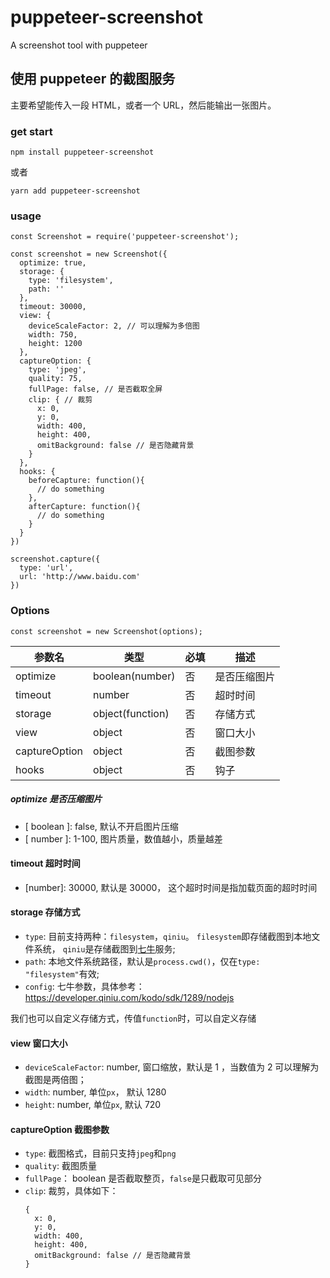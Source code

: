 # puppeteer-screenshot

A screenshot tool with puppeteer

## 使用 puppeteer 的截图服务

主要希望能传入一段 HTML，或者一个 URL，然后能输出一张图片。

### get start

```
npm install puppeteer-screenshot
```

或者

```
yarn add puppeteer-screenshot
```

### usage

```
const Screenshot = require('puppeteer-screenshot');

const screenshot = new Screenshot({
  optimize: true,
  storage: {
    type: 'filesystem',
    path: ''
  },
  timeout: 30000,
  view: {
    deviceScaleFactor: 2, // 可以理解为多倍图
    width: 750,  
    height: 1200  
  },
  captureOption: {
    type: 'jpeg',
    quality: 75,
    fullPage: false, // 是否截取全屏
    clip: { // 裁剪
      x: 0,
      y: 0,
      width: 400,
      height: 400,
      omitBackground: false // 是否隐藏背景
    }
  },
  hooks: {
    beforeCapture: function(){
      // do something
    },
    afterCapture: function(){
      // do something
    }
  }  
})

screenshot.capture({
  type: 'url',
  url: 'http://www.baidu.com'
})
```

### Options

```
const screenshot = new Screenshot(options);
```

| 参数名        | 类型             | 必填 | 描述         |
| ------------- | ---------------- | ---- | ------------ |
| optimize      | boolean(number)  | 否   | 是否压缩图片 |
| timeout       | number           | 否   | 超时时间     |
| storage       | object(function) | 否   | 存储方式     |
| view          | object           | 否   | 窗口大小     |
| captureOption | object           | 否   | 截图参数     |
| hooks         | object           | 否   | 钩子         |

##### optimize 是否压缩图片

* [ boolean ]: false, 默认不开启图片压缩
* [ number ]: 1-100, 图片质量，数值越小，质量越差

#### timeout 超时时间

* [number]: 30000, 默认是 30000， 这个超时时间是指加载页面的超时时间

#### storage 存储方式

* `type`: 目前支持两种：`filesystem`，`qiniu`。 `filesystem`即存储截图到本地文件系统， `qiniu`是存储截图到[七牛](https://developer.qiniu.com/)服务;
* `path`: 本地文件系统路径，默认是`process.cwd()`，仅在`type: "filesystem"`有效;
* `config`: 七牛参数，具体参考：https://developer.qiniu.com/kodo/sdk/1289/nodejs

我们也可以自定义存储方式，传值`function`时，可以自定义存储

#### view 窗口大小

* `deviceScaleFactor`: number, 窗口缩放，默认是 1 ，当数值为 2 可以理解为截图是两倍图；
* `width`: number, 单位`px`， 默认 1280
* `height`: number, 单位`px`, 默认 720

#### captureOption 截图参数

* `type`: 截图格式，目前只支持`jpeg`和`png`
* `quality`: 截图质量
* `fullPage`： boolean 是否截取整页，`false`是只截取可见部分
* `clip`: 裁剪，具体如下：
  ```
  {
    x: 0,
    y: 0,
    width: 400,
    height: 400,
    omitBackground: false // 是否隐藏背景
  }
  ```
